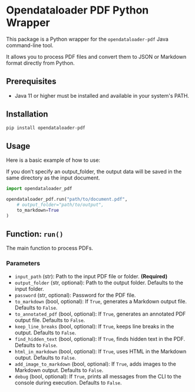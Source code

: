 # Opendataloader PDF Python Wrapper

This package is a Python wrapper for the `opendataloader-pdf` Java command-line tool.

It allows you to process PDF files and convert them to JSON or Markdown format directly from Python.

## Prerequisites

- Java 11 or higher must be installed and available in your system's PATH.

## Installation

```bash
pip install opendataloader-pdf
```

## Usage

Here is a basic example of how to use:

If you don’t specify an output_folder, the output data will be saved in the same directory as the input document.

```python
import opendataloader_pdf

opendataloader_pdf.run("path/to/document.pdf",
    # output_folder="path/to/output",
    to_markdown=True
)
```

## Function: `run()`

The main function to process PDFs.

### Parameters

- `input_path` (str): Path to the input PDF file or folder. **(Required)**
- `output_folder` (str, optional): Path to the output folder. Defaults to the input folder.
- `password` (str, optional): Password for the PDF file.
- `to_markdown` (bool, optional): If `True`, generates a Markdown output file. Defaults to `False`.
- `to_annotated_pdf` (bool, optional): If `True`, generates an annotated PDF output file. Defaults to `False`.
- `keep_line_breaks` (bool, optional): If `True`, keeps line breaks in the output. Defaults to `False`.
- `find_hidden_text` (bool, optional): If `True`, finds hidden text in the PDF. Defaults to `False`.
- `html_in_markdown` (bool, optional): If `True`, uses HTML in the Markdown output. Defaults to `False`.
- `add_image_to_markdown` (bool, optional): If `True`, adds images to the Markdown output. Defaults to `False`.
- `debug` (bool, optional): If `True`, prints all messages from the CLI to the console during execution. Defaults to `False`.
